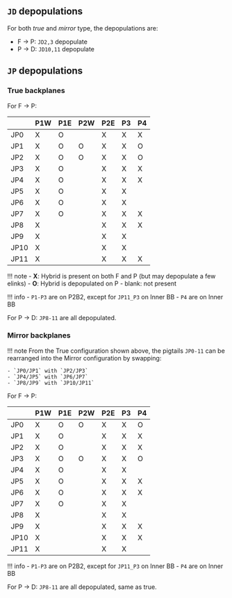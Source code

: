 ## `JD` depopulations

For both _true_ and _mirror_ type, the depopulations are:

- F -> P: `JD2,3` depopulate
- P -> D: `JD10,11` depopulate


## `JP` depopulations

### True backplanes
For F -> P:

|          | P1W   | P1E   | P2W   | P2E   | P3   | P4   |
|----------|-------|-------|-------|-------|------|------|
| JP0      | X     | O     |       | X     | X    | X    |
| JP1      | X     | O     | O     | X     | X    | O    |
| JP2      | X     | O     | O     | X     | X    | O    |
| JP3      | X     | O     |       | X     | X    | X    |
| JP4      | X     | O     |       | X     | X    | X    |
| JP5      | X     | O     |       | X     | X    |      |
| JP6      | X     | O     |       | X     | X    |      |
| JP7      | X     | O     |       | X     | X    | X    |
| JP8      | X     |       |       | X     | X    | X    |
| JP9      | X     |       |       | X     | X    |      |
| JP10     | X     |       |       | X     | X    |      |
| JP11     | X     |       |       | X     | X    | X    |

!!! note
    - **X**: Hybrid is present on both F and P (but may depopulate a few elinks)
    - **O**: Hybrid is depopulated on P
    - blank: not present

!!! info
    - `P1-P3` are on P2B2, except for `JP11_P3` on Inner BB
    - `P4` are on Inner BB

For P -> D: `JP8-11` are all depopulated.

### Mirror backplanes

!!! note
    From the True configuration shown above, the pigtails `JP0-11` can be
    rearranged into the Mirror configuration by swapping:

    - `JP0/JP1` with `JP2/JP3`
    - `JP4/JP5` with `JP6/JP7`
    - `JP8/JP9` with `JP10/JP11`

For F -> P:

|      | P1W   | P1E   | P2W   | P2E   | P3   | P4   |
|------|-------|-------|-------|-------|------|------|
| JP0  | X     | O     | O     | X     | X    | O    |
| JP1  | X     | O     |       | X     | X    | X    |
| JP2  | X     | O     |       | X     | X    | X    |
| JP3  | X     | O     | O     | X     | X    | O    |
| JP4  | X     | O     |       | X     | X    |      |
| JP5  | X     | O     |       | X     | X    | X    |
| JP6  | X     | O     |       | X     | X    | X    |
| JP7  | X     | O     |       | X     | X    |      |
| JP8  | X     |       |       | X     | X    |      |
| JP9  | X     |       |       | X     | X    | X    |
| JP10 | X     |       |       | X     | X    | X    |
| JP11 | X     |       |       | X     | X    |      |

!!! info
    - `P1-P3` are on P2B2, except for `JP11_P3` on Inner BB
    - `P4` are on Inner BB

For P -> D: `JP8-11` are all depopulated, same as true.
